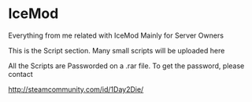 # IceMod
Everything from me related with IceMod
Mainly for Server Owners


This is the Script section. Many small scripts will be uploaded here

All the Scripts are Passworded on a .rar file. To get the password, please contact

http://steamcommunity.com/id/1Day2Die/

